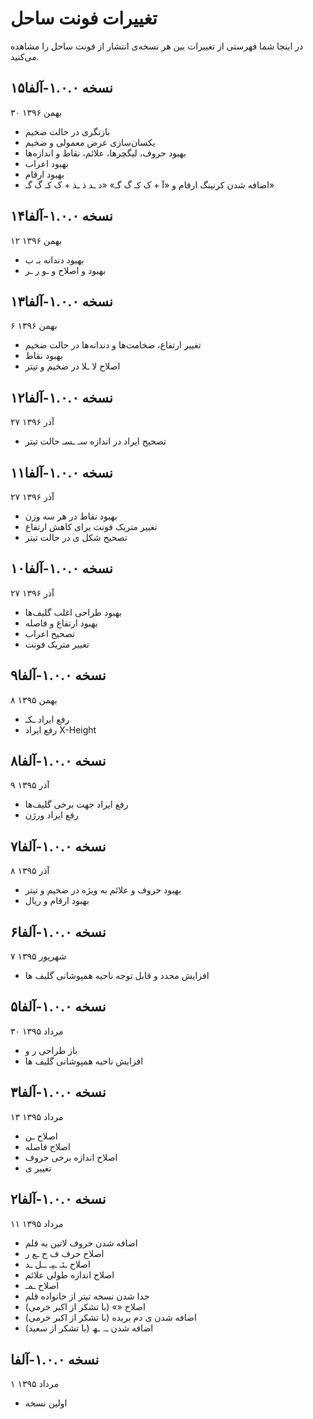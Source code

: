 تغییرات فونت ساحل
=================

در اینجا شما فهرستی از تغییرات بین هر نسخه‌ی انتشار از فونت ساحل را مشاهده می‌کنید.

نسخه ۱.۰.۰-آلفا۱۵
----------------
۳۰ بهمن ۱۳۹۶

- بازنگری در حالت ضخیم
- یکسان‌سازی عرض معمولی و ضخیم
- بهبود حروف، لیگچرها، علائم، نقاط و اندازه‌ها
- بهبود اعراب
- بهبود ارقام
- اضافه شدن کرنینگ ارقام و «آ + ک کـ گ گـ» «د ـد ذ ـذ + ک کـ گ گـ»


نسخه ۱.۰.۰-آلفا۱۴
----------------
۱۲ بهمن ۱۳۹۶

- بهبود دندانه بـ ب
- بهبود و اصلاح و ـو ر ـر


نسخه ۱.۰.۰-آلفا۱۳
----------------
۶ بهمن ۱۳۹۶

- تغییر ارتفاع، ضخامت‌ها و دندانه‌ها در حالت ضخیم
- بهبود نقاط
- اصلاح لا ـلا در ضخیم و تیتر


نسخه ۱.۰.۰-آلفا۱۲
----------------
۲۷ آذر ۱۳۹۶

- تصحیح ایراد در اندازه سـ ـسـ حالت تیتر


نسخه ۱.۰.۰-آلفا۱۱
----------------
۲۷ آذر ۱۳۹۶

- بهبود نقاط در هر سه وزن
- تغییر متریک فونت برای کاهش ارتفاع
- تصحیح شکل ی در حالت تیتر


نسخه ۱.۰.۰-آلفا۱۰
----------------
۲۷ آذر ۱۳۹۶

- بهبود طراحی اغلب گلیف‌ها
- بهبود ارتفاع و فاصله
- تصحیح اعراب
- تغییر متریک فونت


نسخه ۱.۰.۰-آلفا۹
----------------
۸ بهمن ۱۳۹۵

- رفع ایراد ـکـ
- رفع ایراد X-Height


نسخه ۱.۰.۰-آلفا۸
----------------
۹ آذر ۱۳۹۵

- رفع ایراد جهت برخی گلیف‌ها
- رفع ایراد ورژن


نسخه ۱.۰.۰-آلفا۷
----------------
۸ آذر ۱۳۹۵

- بهبود حروف و علائم به ویژه در ضخیم و تیتر
- بهبود ارقام و ریال


نسخه ۱.۰.۰-آلفا۶
----------------
۷ شهریور ۱۳۹۵

- افزایش مجدد و قابل توجه ناحیه همپوشانی گلیف ها


نسخه ۱.۰.۰-آلفا۵
----------------
۳۰ مرداد ۱۳۹۵

- باز طراحی ر و
- افزایش ناحیه همپوشانی گلیف ها


نسخه ۱.۰.۰-آلفا۳
----------------
۱۳ مرداد ۱۳۹۵

- اصلاح ـن
- اصلاح فاصله
- اصلاح اندازه برخی حروف
- تغییر ی


نسخه ۱.۰.۰-آلفا۲
----------------
۱۱ مرداد ۱۳۹۵

- اضافه شدن حروف لاتین به قلم
- اصلاح حرف ف ح ـع ر 
- اصلاح ـئـ ـپـ ــل ـد
- اصلاح اندازه طولی علائم
- اصلاح ـمـ
- جدا شدن نسخه تیتر از خانواده قلم
- اصلاح «» (با تشکر از اکبر خرمی)
- اضافه شدن ی دم بریده (با تشکر از اکبر خرمی)
- اضافه شدن ـہ ـھ (با تشکر از سعید)


نسخه ۱.۰.۰-آلفا
---------------
۱ مرداد ۱۳۹۵

- اولین نسخه
